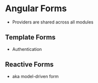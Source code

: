 # Angular Forms

- Providers are shared across all modules

## Template Forms

- Authentication


## Reactive Forms

- aka model-driven form


